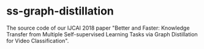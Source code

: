 # ss-graph-distillation
The source code of our IJCAI 2018 paper "Better and Faster: Knowledge Transfer from Multiple Self-supervised Learning Tasks via Graph Distillation for Video Classification".
